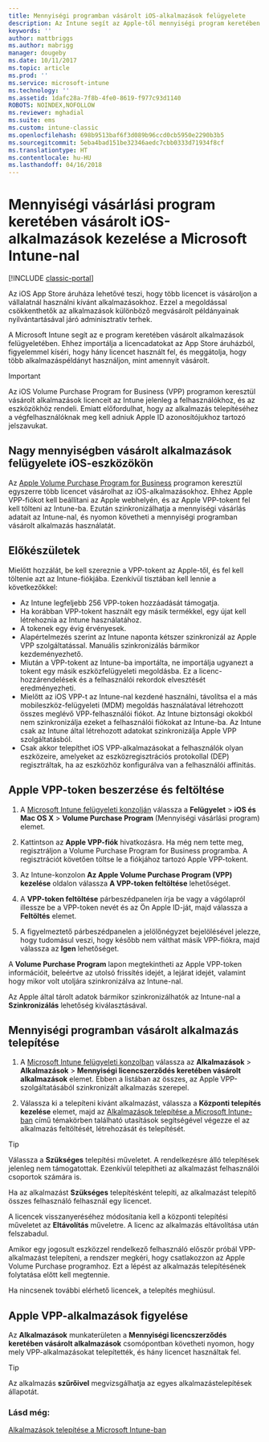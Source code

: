 ```yaml
---
title: Mennyiségi programban vásárolt iOS-alkalmazások felügyelete
description: Az Intune segít az Apple-től mennyiségi program keretében vásárolt alkalmazások felügyeletében. Ehhez importálja a licencadatokat az App Store áruházból, figyelemmel kíséri, hogy hány licencet használt fel, és meggátolja, hogy több alkalmazáspéldányt használjon, mint amennyit vásárolt.
keywords: ''
author: mattbriggs
ms.author: mabrigg
manager: dougeby
ms.date: 10/11/2017
ms.topic: article
ms.prod: ''
ms.service: microsoft-intune
ms.technology: ''
ms.assetid: 1dafc28a-7f8b-4fe0-8619-f977c93d1140
ROBOTS: NOINDEX,NOFOLLOW
ms.reviewer: mghadial
ms.suite: ems
ms.custom: intune-classic
ms.openlocfilehash: 698b9513baf6f3d089b96ccd0cb5950e2290b3b5
ms.sourcegitcommit: 5eba4bad151be32346aedc7cbb0333d71934f8cf
ms.translationtype: HT
ms.contentlocale: hu-HU
ms.lasthandoff: 04/16/2018
---
```

# <a name="manage-ios-apps-you-purchased-through-a-volume-purchase-program-with-microsoft-intune"></a>Mennyiségi vásárlási program keretében vásárolt iOS-alkalmazások kezelése a Microsoft Intune-nal

[!INCLUDE [classic-portal](../includes/classic-portal.md)]

Az iOS App Store áruháza lehetővé teszi, hogy több licencet is vásároljon a vállalatnál használni kívánt alkalmazásokhoz. Ezzel a megoldással csökkenthetők az alkalmazások különböző megvásárolt példányainak nyilvántartásával járó adminisztratív terhek.

A Microsoft Intune segít az e program keretében vásárolt alkalmazások felügyeletében. Ehhez importálja a licencadatokat az App Store áruházból, figyelemmel kíséri, hogy hány licencet használt fel, és meggátolja, hogy több alkalmazáspéldányt használjon, mint amennyit vásárolt.

> [!Important]
> Az iOS Volume Purchase Program for Business (VPP) programon keresztül vásárolt alkalmazások licenceit az Intune jelenleg a felhasználókhoz, és az eszközökhöz rendeli. Emiatt előfordulhat, hogy az alkalmazás telepítéséhez a végfelhasználóknak meg kell adniuk Apple ID azonosítójukhoz tartozó jelszavukat.

## <a name="manage-volume-purchased-apps-for-ios-devices"></a>Nagy mennyiségben vásárolt alkalmazások felügyelete iOS-eszközökön
Az [Apple Volume Purchase Program for Business](http://www.apple.com/business/vpp/) programon keresztül egyszerre több licencet vásárolhat az iOS-alkalmazásokhoz. Ehhez Apple VPP-fiókot kell beállítani az Apple webhelyén, és az Apple VPP-tokent fel kell tölteni az Intune-ba.  Ezután szinkronizálhatja a mennyiségi vásárlás adatait az Intune-nal, és nyomon követheti a mennyiségi programban vásárolt alkalmazás használatát.

## <a name="before-you-start"></a>Előkészületek
Mielőtt hozzálát, be kell szereznie a VPP-tokent az Apple-től, és fel kell töltenie azt az Intune-fiókjába. Ezenkívül tisztában kell lennie a következőkkel:

* Az Intune legfeljebb 256 VPP-token hozzáadását támogatja.
* Ha korábban VPP-tokent használt egy másik termékkel, egy újat kell létrehoznia az Intune használatához.
* A tokenek egy évig érvényesek.
* Alapértelmezés szerint az Intune naponta kétszer szinkronizál az Apple VPP szolgáltatással. Manuális szinkronizálás bármikor kezdeményezhető.
* Miután a VPP-tokent az Intune-ba importálta, ne importálja ugyanezt a tokent egy másik eszközfelügyeleti megoldásba. Ez a licenc-hozzárendelések és a felhasználói rekordok elvesztését eredményezheti.
* Mielőtt az iOS VPP-t az Intune-nal kezdené használni, távolítsa el a más mobileszköz-felügyeleti (MDM) megoldás használatával létrehozott összes meglévő VPP-felhasználói fiókot. Az Intune biztonsági okokból nem szinkronizálja ezeket a felhasználói fiókokat az Intune-ba. Az Intune csak az Intune által létrehozott adatokat szinkronizálja Apple VPP szolgáltatásból.
* Csak akkor telepíthet iOS VPP-alkalmazásokat a felhasználók olyan eszközeire, amelyeket az eszközregisztrációs protokollal (DEP) regisztráltak, ha az eszközhöz konfigurálva van a felhasználói affinitás.

## <a name="to-get-and-upload-an-apple-vpp-token"></a>Apple VPP-token beszerzése és feltöltése

1.  A [Microsoft Intune felügyeleti konzolján](https://manage.microsoft.com) válassza a **Felügyelet** &gt; **iOS és Mac OS X** &gt; **Volume Purchase Program** (Mennyiségi vásárlási program) elemet.

2.  Kattintson az **Apple VPP-fiók** hivatkozásra. Ha még nem tette meg, regisztráljon a Volume Purchase Program for Business programba. A regisztrációt követően töltse le a fiókjához tartozó Apple VPP-tokent.

3.  Az Intune-konzolon **Az Apple Volume Purchase Program (VPP) kezelése** oldalon válassza **A VPP-token feltöltése** lehetőséget.

4.  A **VPP-token feltöltése** párbeszédpanelen írja be vagy a vágólapról illessze be a VPP-token nevét és az Ön Apple ID-ját, majd válassza a **Feltöltés** elemet.

5.  A figyelmeztető párbeszédpanelen a jelölőnégyzet bejelölésével jelezze, hogy tudomásul veszi, hogy később nem válthat másik VPP-fiókra, majd válassza az **Igen** lehetőséget.

A **Volume Purchase Program** lapon megtekintheti az Apple VPP-token információit, beleértve az utolsó frissítés idejét, a lejárat idejét, valamint hogy mikor volt utoljára szinkronizálva az Intune-nal.

Az Apple által tárolt adatok bármikor szinkronizálhatók az Intune-nal a **Szinkronizálás** lehetőség kiválasztásával.

## <a name="to-deploy-a-volume-purchased-app"></a>Mennyiségi programban vásárolt alkalmazás telepítése

1.  A [Microsoft Intune felügyeleti konzolban](https://manage.microsoft.com) válassza az **Alkalmazások** &gt; **Alkalmazások** &gt; **Mennyiségi licencszerződés keretében vásárolt alkalmazások** elemet. Ebben a listában az összes, az Apple VPP-szolgáltatásából szinkronizált alkalmazás szerepel.

2.  Válassza ki a telepíteni kívánt alkalmazást, válassza a **Központi telepítés kezelése** elemet, majd az [Alkalmazások telepítése a Microsoft Intune-ban](deploy-apps-in-microsoft-intune.md) című témakörben található utasítások segítségével végezze el az alkalmazás feltöltését, létrehozását és telepítését.

> [!TIP]
> Válassza a **Szükséges** telepítési műveletet. A rendelkezésre álló telepítések jelenleg nem támogatottak. Ezenkívül telepítheti az alkalmazást felhasználói csoportok számára is.

Ha az alkalmazást **Szükséges** telepítésként telepíti, az alkalmazást telepítő összes felhasználó felhasznál egy licencet.

A licencek visszanyeréséhez módosítania kell a központi telepítési műveletet az **Eltávolítás** műveletre. A licenc az alkalmazás eltávolítása után felszabadul.

Amikor egy jogosult eszközzel rendelkező felhasználó először próbál VPP-alkalmazást telepíteni, a rendszer megkéri, hogy csatlakozzon az Apple Volume Purchase programhoz. Ezt a lépést az alkalmazás telepítésének folytatása előtt kell megtennie.

Ha nincsenek további elérhető licencek, a telepítés meghiúsul.

## <a name="to-monitor-apple-vpp-apps"></a>Apple VPP-alkalmazások figyelése
Az **Alkalmazások** munkaterületen a **Mennyiségi licencszerződés keretében vásárolt alkalmazások** csomópontban követheti nyomon, hogy mely VPP-alkalmazásokat telepítették, és hány licencet használtak fel.

> [!TIP]
> Az alkalmazás **szűrőivel** megvizsgálhatja az egyes alkalmazástelepítések állapotát.

### <a name="see-also"></a>Lásd még:
[Alkalmazások telepítése a Microsoft Intune-ban](deploy-apps-in-microsoft-intune.md)
